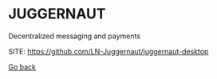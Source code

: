 # JUGGERNAUT
 
 Decentralized messaging and payments
 
 SITE: https://github.com/LN-Juggernaut/juggernaut-desktop

 [Go back](https://portable-linux-apps.github.io/apps.html)
